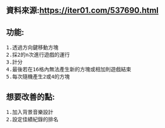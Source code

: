 ## 資料來源:https://iter01.com/537690.html
## 功能:
<pre>
1.透過方向鍵移動方塊
2.採2的n次進行遊戲的運行
3.計分
4.最後若在16格內無法產生新的方塊或相加則遊戲結束
5.每次隨機產生2或4的方塊
</pre>
## 想要改善的點:
<pre>
1.加入背景音樂設計
2.設定佳績紀錄的排名
</pre>
